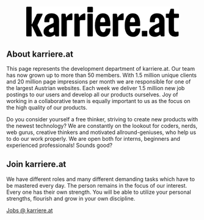 <p align="center"><a href="https://www.karriere.at" target="_blank"><img src="https://github.com/karriereat/.github/raw/main/profile/logo.png" width="400"></a></p>

## About karriere.at
This page represents the development department of karriere.at. Our team has now grown up to more than 50 members. With 1.5 million unique clients and 20 million page impressions per month we are responsible for one of the largest Austrian websites. Each week we deliver 1.5 million new job postings to our users and develop all our products ourselves. Joy of working in a collaborative team is equally important to us as the focus on the high quality of our products.

Do you consider yourself a free thinker, striving to create new products with the newest technology? We are constantly on the lookout for coders, nerds, web gurus, creative thinkers and motivated allround-geniuses, who help us to do our work properly. We are open both for interns, beginners and experienced professionals! Sounds good?

## Join karriere.at

We have different roles and many different demanding tasks which have to be mastered every day. The person remains in the focus of our interest. Every one has their own strength. You will be able to utilize your personal strengths, flourish and grow in your own discipline.

[Jobs @ karriere.at](https://www.karriere.at/b/karriere-at#jobs)
